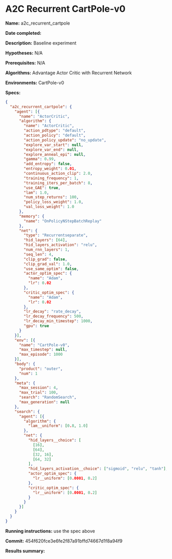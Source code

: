 # A2C Recurrent CartPole-v0

**Name:** a2c_recurrent_cartpole

**Date completed:**

**Description:** Baseline experiment

**Hypotheses:** N/A

**Prerequisites:** N/A

**Algorithms:** Advantage Actor Critic with Recurrent Network

**Environments:** CartPole-v0

**Specs:**
```json
{
  "a2c_recurrent_cartpole": {
    "agent": [{
      "name": "ActorCritic",
      "algorithm": {
        "name": "ActorCritic",
        "action_pdtype": "default",
        "action_policy": "default",
        "action_policy_update": "no_update",
        "explore_var_start": null,
        "explore_var_end": null,
        "explore_anneal_epi": null,
        "gamma": 0.99,
        "add_entropy": false,
        "entropy_weight": 0.01,
        "continuous_action_clip": 2.0,
        "training_frequency": 1,
        "training_iters_per_batch": 8,
        "use_GAE": true,
        "lam": 1.0,
        "num_step_returns": 100,
        "policy_loss_weight": 1.0,
        "val_loss_weight": 1.0
      },
      "memory": {
        "name": "OnPolicyNStepBatchReplay"
      },
      "net": {
        "type": "Recurrentseparate",
        "hid_layers": [64],
        "hid_layers_activation": "relu",
        "num_rnn_layers": 1,
        "seq_len": 4,
        "clip_grad": false,
        "clip_grad_val": 1.0,
        "use_same_optim": false,
        "actor_optim_spec": {
          "name": "Adam",
          "lr": 0.02
        },
        "critic_optim_spec": {
          "name": "Adam",
          "lr": 0.02
        },
        "lr_decay": "rate_decay",
        "lr_decay_frequency": 500,
        "lr_decay_min_timestep": 1000,
        "gpu": true
      }
    }],
    "env": [{
      "name": "CartPole-v0",
      "max_timestep": null,
      "max_episode": 1000
    }],
    "body": {
      "product": "outer",
      "num": 1
    },
    "meta": {
      "max_session": 4,
      "max_trial": 100,
      "search": "RandomSearch",
      "max_generation": null
    },
    "search": {
      "agent": [{
        "algorithm": {
          "lam__uniform": [0.8, 1.0]
        },
        "net": {
          "hid_layers__choice": [
            [16],
            [64],
            [32, 16],
            [64, 32]
          ],
          "hid_layers_activation__choice": ["sigmoid", "relu", "tanh"],
          "actor_optim_spec": {
            "lr__uniform": [0.0001, 0.2]
          },
          "critic_optim_spec": {
            "lr__uniform": [0.0001, 0.2]
          }
        }
      }]
    }
  }
}
```

**Running instructions:** use the spec above

**Commit:** 454f620fce3e6fe2f87a91bffd74667d1f8a94f9

**Results summary:**

